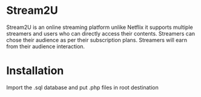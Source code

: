# Stream2U
Stream2U is an online streaming platform unlike Netflix it supports multiple streamers and users who can directly access their contents. Streamers can chose their audience as per their subscription plans. Streamers will earn from their audience interaction.

# Installation
Import the .sql database and put .php files in root destination

